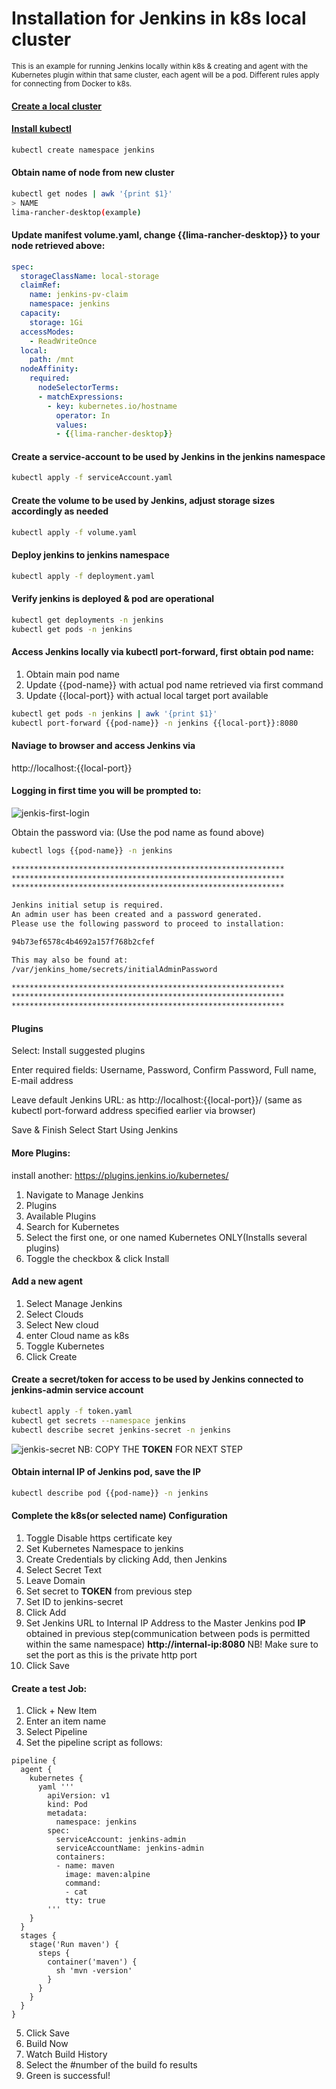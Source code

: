 # Installation for Jenkins in k8s local cluster
<sub>This is an example for running Jenkins locally within k8s & creating
and agent with the Kubernetes plugin within that same cluster, each agent
will be a pod. Different rules apply for connecting from Docker to
k8s.</sub>

#### [Create a local cluster](https://docs.rancherdesktop.io/getting-started/installation/)

#### [Install kubectl](https://kubernetes.io/docs/tasks/tools/)

```bash
kubectl create namespace jenkins
```

#### Obtain name of node from new cluster
```bash
kubectl get nodes | awk '{print $1}'
> NAME
lima-rancher-desktop(example)
```

#### Update manifest volume.yaml, change {{lima-rancher-desktop}} to your node retrieved above:
```yaml
spec:
  storageClassName: local-storage
  claimRef:
    name: jenkins-pv-claim
    namespace: jenkins
  capacity:
    storage: 1Gi
  accessModes:
    - ReadWriteOnce
  local:
    path: /mnt
  nodeAffinity:
    required:
      nodeSelectorTerms:
      - matchExpressions:
        - key: kubernetes.io/hostname
          operator: In
          values:
          - {{lima-rancher-desktop}}
```

#### Create a service-account to be used by Jenkins in the jenkins namespace
```bash
kubectl apply -f serviceAccount.yaml
```

#### Create the volume to be used by Jenkins, adjust storage sizes accordingly as needed
```bash
kubectl apply -f volume.yaml
```

#### Deploy jenkins to jenkins namespace
```bash
kubectl apply -f deployment.yaml
```

#### Verify jenkins is deployed & pod are operational
```bash
kubectl get deployments -n jenkins
kubectl get pods -n jenkins
```

#### Access Jenkins locally via kubectl port-forward, first obtain pod name:
1. Obtain main pod name
2. Update {{pod-name}} with actual pod name retrieved via first command
3. Update {{local-port}} with actual local target port available
```bash
kubectl get pods -n jenkins | awk '{print $1}'
kubectl port-forward {{pod-name}} -n jenkins {{local-port}}:8080
```

#### Naviage to browser and access Jenkins via
http://localhost:{{local-port}}

#### Logging in first time you will be prompted to:
![jenkis-first-login](https://github.com/tlgevers/local-jenkins-k8s/blob/main/images/jenkins-first-login.png?raw=true)

Obtain the password via:
(Use the pod name as found above)
```bash
kubectl logs {{pod-name}} -n jenkins

*************************************************************
*************************************************************
*************************************************************

Jenkins initial setup is required.
An admin user has been created and a password generated.
Please use the following password to proceed to installation:

94b73ef6578c4b4692a157f768b2cfef

This may also be found at:
/var/jenkins_home/secrets/initialAdminPassword

*************************************************************
*************************************************************
*************************************************************
```
#### Plugins
Select: Install suggested plugins

Enter required fields: Username, Password, Confirm Password, Full name, E-mail address

Leave default Jenkins URL: as http://localhost:{{local-port}}/ (same as kubectl port-forward address specified earlier via browser)

Save & Finish
Select Start Using Jenkins

#### More Plugins:
install another:
https://plugins.jenkins.io/kubernetes/
1. Navigate to Manage Jenkins
2. Plugins
3. Available Plugins
4. Search for Kubernetes
5. Select the first one, or one named Kubernetes ONLY(Installs several plugins)
6. Toggle the checkbox & click Install

#### Add a new agent
1. Select Manage Jenkins
2. Select Clouds
3. Select New cloud
4. enter Cloud name as k8s
5. Toggle Kubernetes
6. Click Create

#### Create a secret/token for access to be used by Jenkins connected to **jenkins-admin** service account
```bash
kubectl apply -f token.yaml
kubectl get secrets --namespace jenkins
kubectl describe secret jenkins-secret -n jenkins
```
![jenkis-secret](https://github.com/tlgevers/local-jenkins-k8s/blob/main/images/k8s-secret-token.png?raw=true)
NB: COPY THE **TOKEN** FOR NEXT STEP

#### Obtain internal IP of Jenkins pod, save the **IP**
```bash
kubectl describe pod {{pod-name}} -n jenkins
```

#### Complete the k8s(or selected name) Configuration
1. Toggle Disable https certificate key
2. Set Kubernetes Namespace to jenkins
3. Create Credentials by clicking Add, then Jenkins
4. Select Secret Text
5. Leave Domain
6. Set secret to **TOKEN** from previous step
7. Set ID to jenkins-secret
8. Click Add
9. Set Jenkins URL to Internal IP Address to the Master Jenkins pod **IP** obtained in previous step(communication between pods is permitted within the same namespace)
**http://internal-ip:8080**
NB! Make sure to set the port as this is the private http port
11. Click Save

#### Create a test Job:
1. Click + New Item
2. Enter an item name
3. Select Pipeline
4. Set the pipeline script as follows:

```
pipeline {
  agent {
    kubernetes {
      yaml '''
        apiVersion: v1
        kind: Pod
        metadata:
          namespace: jenkins
        spec:
          serviceAccount: jenkins-admin
          serviceAccountName: jenkins-admin
          containers:
          - name: maven
            image: maven:alpine
            command:
            - cat
            tty: true
        '''
    }
  }
  stages {
    stage('Run maven') {
      steps {
        container('maven') {
          sh 'mvn -version'
        }
      }
    }
  }
}
```

5. Click Save
6. Build Now
7. Watch Build History
8. Select the #number of the build fo results
9. Green is successful!


